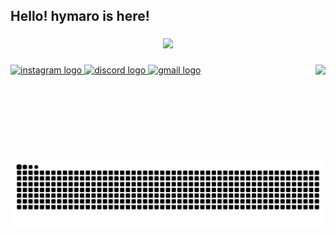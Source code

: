 <h2 align="left">Hello! hymaro is here!</h2>

###

<div align="center">
   <img src="https://api.victims.bio/discord/user/discord-arts/1140294162424545320/card?badgesFrame=true&backgroundBrightness=0&moreBackgroundBlur=true">
</div>

###

<img align="right" height="150" src="[https://i.imgflip.com/65efzo.gif](https://media.discordapp.net/attachments/1213610027047452733/1278049734988271616/5be19597089a6418293cbc231f91c570.jpg?ex=67324491&is=6730f311&hm=beaff39a21dd9b5cb4660a8bbdcd1dc31e2bbb578130b8cc68f27b6d66360107&=&format=webp&width=1014&height=570)"  />

###


###

<div align="left">
  <a href="https://instagram.com/hymaro.lol" target="_blank">
    <img src="https://img.shields.io/static/v1?message=Instagram&logo=instagram&label=&color=E4405F&logoColor=white&labelColor=&style=for-the-badge" height="35" alt="instagram logo"  />
  </a>
  <a href="ndqo" target="_blank">
    <img src="https://img.shields.io/static/v1?message=Discord&logo=discord&label=&color=7289DA&logoColor=white&labelColor=&style=for-the-badge" height="35" alt="discord logo"  />
  </a>
  <a href="hymarodev@gmail.com" target="_blank">
    <img src="https://img.shields.io/static/v1?message=Gmail&logo=gmail&label=&color=D14836&logoColor=white&labelColor=&style=for-the-badge" height="35" alt="gmail logo"  />
  </a>
</div>

###

<br clear="both">

<img src="https://raw.githubusercontent.com/ndqo/ndqo/output/snake.svg" alt="Snake animation" />

###
